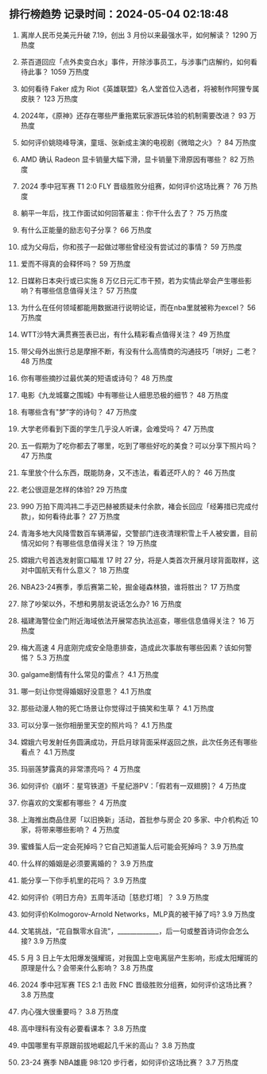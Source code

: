 
## 排行榜趋势 记录时间：2024-05-04 02:18:48
  
  1. 离岸人民币兑美元升破 7.19，创出 3 月份以来最强水平，如何解读？ 1290 万热度
    
  2. 茶百道回应「点外卖变白水」事件，开除涉事员工，与涉事门店解约，如何看待此事？ 1059 万热度
    
  3. 如何看待 Faker 成为 Riot《英雄联盟》名人堂首位入选者，将被制作阿狸专属皮肤？ 123 万热度
    
  4. 2024年，《原神》还存在哪些严重拖累玩家游玩体验的机制需要改进？ 93 万热度
    
  5. 如何评价姚晓峰导演，童瑶、张新成主演的电视剧《微暗之火》？ 84 万热度
    
  6. AMD 确认 Radeon 显卡销量大幅下滑，显卡销量下滑原因有哪些？ 82 万热度
    
  7. 2024 季中冠军赛 T1 2:0 FLY 晋级胜败分组赛，如何评价这场比赛？ 76 万热度
    
  8. 躺平一年后，找工作面试如何回答雇主：你干什么去了？ 75 万热度
    
  9. 有什么正能量的励志句子分享？ 66 万热度
    
  10. 成为父母后，你和孩子一起做过哪些曾经没有尝试过的事情？ 59 万热度
    
  11. 爱而不得真的会释怀吗？ 59 万热度
    
  12. 日媒称日本央行或已实施 8 万亿日元汇市干预，若为实情此举会产生哪些影响？有哪些信息值得关注？ 57 万热度
    
  13. 为什么在任何领域都能用数据进行说明论证，而在nba里就被称为excel？ 56 万热度
    
  14. WTT沙特大满贯赛签表已出，有什么精彩看点值得关注？ 49 万热度
    
  15. 带父母外出旅行总是摩擦不断，有没有什么高情商的沟通技巧「哄好」二老？ 48 万热度
    
  16. 你有哪些摘抄过最优美的短语或诗句？ 48 万热度
    
  17. 电影《九龙城寨之围城》中有哪些让人细思恐极的细节？ 48 万热度
    
  18. 有哪些含有"梦”字的诗句？ 47 万热度
    
  19. 大学老师看到下面的学生几乎没人听课，会难受吗？ 47 万热度
    
  20. 五一假期为了吃你都去了哪里，吃到了哪些好吃的美食？可以分享下照片吗？ 47 万热度
    
  21. 车里放个什么东西，既能防身，又不违法，看着还吓人的？ 46 万热度
    
  22. 老公很逗是怎样的体验? 29 万热度
    
  23. 990 万拍下周鸿祎二手迈巴赫被质疑未付余款，褚会长回应「经筹措已完成付款」，如何看待此事？ 27 万热度
    
  24. 青海多地大风降雪数百车辆滞留，交警部门连夜清理积雪上千人被安置，目前情况如何？有哪些信息值得关注？ 19 万热度
    
  25. 嫦娥六号首选发射窗口瞄准 17 时 27 分，将是人类首次开展月球背面取样，这对中国航天有什么意义？ 18 万热度
    
  26. NBA23-24赛季，季后赛第二轮，掘金碰森林狼，谁将胜出？ 17 万热度
    
  27. 除了吵架以外，不想和男朋友说话怎么办? 16 万热度
    
  28. 福建海警位金门附近海域依法开展常态执法巡查，哪些信息值得关注？ 16 万热度
    
  29. 梅大高速 4 月底刚完成安全隐患排查，造成此次事故有哪些因素？该如何警惕？ 5.3 万热度
    
  30. galgame剧情有什么常见的雷点？ 4.1 万热度
    
  31. 哪一刻让你觉得婚姻好没意思？ 4.1 万热度
    
  32. 那些动漫人物的死亡场景让你觉得过于搞笑和生草？ 4.1 万热度
    
  33. 可以分享一张你相册里天空的照片吗？ 4.1 万热度
    
  34. 嫦娥六号发射任务圆满成功，开启月球背面采样返回之旅，此次任务还有哪些看点？ 4.1 万热度
    
  35. 玛丽莲梦露真的非常漂亮吗？ 4 万热度
    
  36. 如何评价《崩坏：星穹铁道》千星纪游PV：「假若有一双翅膀]？ 4 万热度
    
  37. 你喜欢的文案都有哪些？ 4 万热度
    
  38. 上海推出商品住房「以旧换新」活动，首批参与房企 20 多家、中介机构近 10 家，将带来哪些影响？ 4 万热度
    
  39. 蜜蜂蜇人后一定会死掉吗？它自己知道蜇人后可能会死掉吗？ 3.9 万热度
    
  40. 什么样的婚姻是必须要离婚的？ 3.9 万热度
    
  41. 能分享一下你手机里的花吗？ 3.9 万热度
    
  42. 如何评价《明日方舟》五周年活动［慈悲灯塔］？ 3.9 万热度
    
  43. 如何评价Kolmogorov-Arnold Networks，MLP真的被干掉了吗? 3.9 万热度
    
  44. 文笔挑战，“花自飘零水自流”，_____________，后一句或整首诗词你会怎么接? 3.9 万热度
    
  45. 5 月 3 日上午太阳爆发强耀斑，对我国上空电离层产生影响，形成太阳耀斑的原理是什么？会带来什么影响？ 3.8 万热度
    
  46. 2024 季中冠军赛 TES 2:1 击败 FNC 晋级胜败分组赛，如何评价这场比赛？ 3.8 万热度
    
  47. 内心强大很重要吗？ 3.8 万热度
    
  48. 高中理科有没有必要看课本？ 3.8 万热度
    
  49. 中国哪里有平原跟前拔地崛起几千米的高山？ 3.8 万热度
    
  50. 23-24 赛季 NBA雄鹿 98:120 步行者，如何评价这场比赛？ 3.7 万热度
    